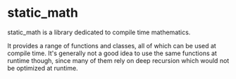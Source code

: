static_math
===========

static_math is a library dedicated to compile time mathematics.

It provides a range of functions and classes, all of which can be used at compile time.
It's generally not a good idea to use the same functions at runtime though, since many of them rely on deep recursion which would not be optimized at runtime.